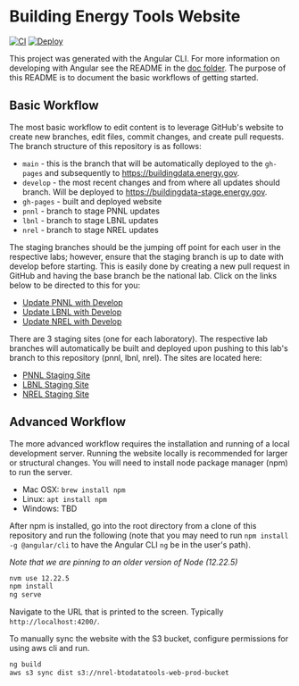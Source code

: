 # Building Energy Tools Website

[![CI](https://github.com/BuildingEnergyTools/tools-website/actions/workflows/ci.yml/badge.svg)](https://github.com/BuildingEnergyTools/tools-website/actions/workflows/ci.yml)
[![Deploy](https://github.com/BuildingEnergyTools/tools-website/actions/workflows/deploy.yml/badge.svg)](https://github.com/BuildingEnergyTools/tools-website/actions/workflows/deploy.yml)

This project was generated with the Angular CLI. For more information on developing with Angular see the README 
in the [doc folder](doc). The purpose of this README is to document the basic workflows of getting started. 

## Basic Workflow

The most basic workflow to edit content is to leverage GitHub's website to create new branches, edit files, commit 
changes, and create pull requests. The branch structure of this repository is as follows:

* `main` - this is the branch that will be automatically deployed to the `gh-pages` and subsequently to https://buildingdata.energy.gov.
* `develop` - the most recent changes and from where all updates should branch. Will be deployed to https://buildingdata-stage.energy.gov.
* `gh-pages` - built and deployed website
* `pnnl` - branch to stage PNNL updates
* `lbnl` - branch to stage LBNL updates
* `nrel` - branch to stage NREL updates

The staging branches should be the jumping off point for each user in the respective labs; however, ensure that the staging branch is 
up to date with develop before starting. This is easily done by creating a new pull request in GitHub and having the base branch be the
national lab. Click on the links below to be directed to this for you:

* [Update PNNL with Develop](https://github.com/BuildingEnergyTools/tools-website/compare/pnnl...develop)
* [Update LBNL with Develop](https://github.com/BuildingEnergyTools/tools-website/compare/lbnl...develop)
* [Update NREL with Develop](https://github.com/BuildingEnergyTools/tools-website/compare/nrel...develop)

There are 3 staging sites (one for each laboratory). The respective lab branches will automatically be built and deployed upon pushing
to this lab's branch to this repository (pnnl, lbnl, nrel). The sites are located here:

* [PNNL Staging Site](https://staging-pnnl.buildingenergytools.org)
* [LBNL Staging Site](https://staging-lbnl.buildingenergytools.org)
* [NREL Staging Site](https://staging-nrel.buildingenergytools.org)


## Advanced Workflow

The more advanced workflow requires the installation and running of a local development server. Running the website locally is
recommended for larger or structural changes. You will need to install node package manager (npm) to run the server. 

* Mac OSX: `brew install npm`
* Linux: `apt install npm`
* Windows: TBD

After npm is installed, go into the root directory from a clone of this repository and run the following (note that you may need to
run `npm install -g @angular/cli` to have the Angular CLI `ng` be in the user's path). 

*Note that we are pinning to an older version of Node (12.22.5)*

```bash
nvm use 12.22.5
npm install
ng serve
```
Navigate to the URL that is printed to the screen. Typically `http://localhost:4200/`.

To manually sync the website with the S3 bucket, configure permissions for using aws cli and run.

```bash
ng build
aws s3 sync dist s3://nrel-btodatatools-web-prod-bucket
```

